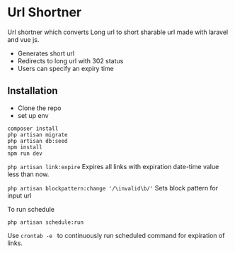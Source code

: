 
# Url Shortner

Url shortner which converts Long url to short sharable url made with laravel and vue js.

- Generates short url
- Redirects to long url with 302 status
- Users can specify an expiry time 


## Installation

- Clone the repo
- set up env

```
composer install
php artisan migrate
php artisan db:seed
npm install
npm run dev
```  

```php artisan link:expire``` Expires all links with expiration date-time value less than now.

```php artisan blockpattern:change '/\invalid\b/'``` Sets block pattern for input url

To run schedule

```
php artisan schedule:run
```
Use ```crontab -e ``` to continuously run scheduled command for expiration of links.